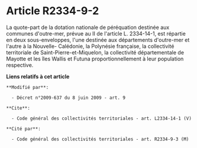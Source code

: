 # Article R2334-9-2

La quote-part de la dotation nationale de péréquation destinée aux communes d'outre-mer, prévue au II de l'article L.
2334-14-1, est répartie en deux sous-enveloppes, l'une destinée aux départements d'outre-mer et l'autre à la Nouvelle-
Calédonie, la Polynésie française, la collectivité territoriale de Saint-Pierre-et-Miquelon, la collectivité départementale
de Mayotte et les îles Wallis et Futuna proportionnellement à leur population respective.

**Liens relatifs à cet article**

	**Modifié par**:

	  - Décret n°2009-637 du 8 juin 2009 - art. 9

	**Cite**:

	  - Code général des collectivités territoriales - art. L2334-14-1 (V)

	**Cité par**:

	  - Code général des collectivités territoriales - art. R2334-9-3 (M)
